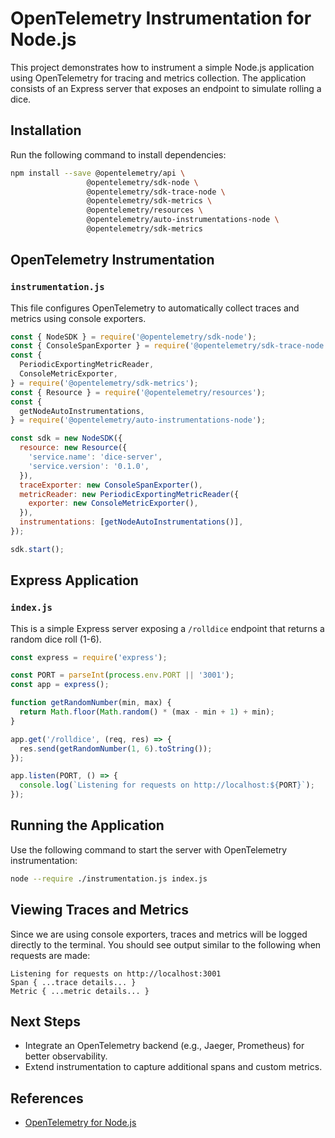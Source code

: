 # OpenTelemetry Instrumentation for Node.js

This project demonstrates how to instrument a simple Node.js application using OpenTelemetry for tracing and metrics collection. The application consists of an Express server that exposes an endpoint to simulate rolling a dice.

## Installation
Run the following command to install dependencies:
```sh
npm install --save @opentelemetry/api \
                 @opentelemetry/sdk-node \
                 @opentelemetry/sdk-trace-node \
                 @opentelemetry/sdk-metrics \
                 @opentelemetry/resources \
                 @opentelemetry/auto-instrumentations-node \
                 @opentelemetry/sdk-metrics

```

## OpenTelemetry Instrumentation
### `instrumentation.js`
This file configures OpenTelemetry to automatically collect traces and metrics using console exporters.
```javascript
const { NodeSDK } = require('@opentelemetry/sdk-node');
const { ConsoleSpanExporter } = require('@opentelemetry/sdk-trace-node');
const {
  PeriodicExportingMetricReader,
  ConsoleMetricExporter,
} = require('@opentelemetry/sdk-metrics');
const { Resource } = require('@opentelemetry/resources');
const {
  getNodeAutoInstrumentations,
} = require('@opentelemetry/auto-instrumentations-node');

const sdk = new NodeSDK({
  resource: new Resource({
    'service.name': 'dice-server',
    'service.version': '0.1.0',
  }),
  traceExporter: new ConsoleSpanExporter(),
  metricReader: new PeriodicExportingMetricReader({
    exporter: new ConsoleMetricExporter(),
  }),
  instrumentations: [getNodeAutoInstrumentations()],
});

sdk.start();
```

## Express Application
### `index.js`
This is a simple Express server exposing a `/rolldice` endpoint that returns a random dice roll (1-6).
```javascript
const express = require('express');

const PORT = parseInt(process.env.PORT || '3001');
const app = express();

function getRandomNumber(min, max) {
  return Math.floor(Math.random() * (max - min + 1) + min);
}

app.get('/rolldice', (req, res) => {
  res.send(getRandomNumber(1, 6).toString());
});

app.listen(PORT, () => {
  console.log(`Listening for requests on http://localhost:${PORT}`);
});
```

## Running the Application
Use the following command to start the server with OpenTelemetry instrumentation:
```sh
node --require ./instrumentation.js index.js
```

## Viewing Traces and Metrics
Since we are using console exporters, traces and metrics will be logged directly to the terminal. You should see output similar to the following when requests are made:
```
Listening for requests on http://localhost:3001
Span { ...trace details... }
Metric { ...metric details... }
```

## Next Steps
- Integrate an OpenTelemetry backend (e.g., Jaeger, Prometheus) for better observability.
- Extend instrumentation to capture additional spans and custom metrics.

## References
- [OpenTelemetry for Node.js](https://opentelemetry.io/docs/languages/js/)

